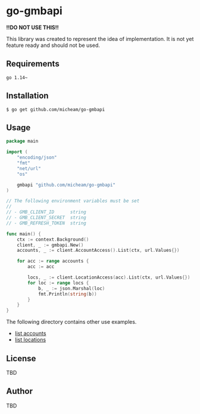 # go-gmbapi

**!!DO NOT USE THIS!!**

This library was created to represent the idea of implementation. 
It is not yet feature ready and should not be used.

## Requirements
`go 1.14~`

## Installation
```shell
$ go get github.com/micheam/go-gmbapi
```

## Usage

```go
package main

import (
	"encoding/json"
	"fmt"
	"net/url"
	"os"

	gmbapi "github.com/micheam/go-gmbapi"
)

// The following environment variables must be set
//
// - GMB_CLIENT_ID      string
// - GMB_CLIENT_SECRET  string
// - GMB_REFRESH_TOKEN  string

func main() {
	ctx := context.Background()
	client, _ := gmbapi.New()
	accounts, _ := client.AccountAccess().List(ctx, url.Values{})

	for acc := range accounts {
		acc := acc

		locs, _ := client.LocationAccess(acc).List(ctx, url.Values{})
		for loc := range locs {
			b, _ := json.Marshal(loc)
			fmt.Println(string(b))
		}
	}
}
```

The following directory contains other use examples.

- [list accounts](example/list-accounts)
- [list locations](example/list-all-locations)

## License
TBD

## Author
TBD

